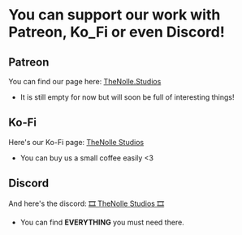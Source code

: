 # You can support our work with Patreon, Ko_Fi or even Discord!


## Patreon
You can find our page here: [TheNolle.Studios](https://www.patreon.com/TheNolle_Studios)
- It is still empty for now but will soon be full of interesting things!

## Ko-Fi
Here's our Ko-Fi page: [TheNolle Studios](https://ko-fi.com/thenollestudios)
- You can buy us a small coffee easily <3

## Discord
And here's the discord: [🎞 TheNolle Studios 🎞](https://discord.com/invite/yUgp7k8)
- You can find **EVERYTHING** you must need there.
